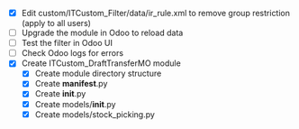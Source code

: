 - [x] Edit custom/ITCustom_Filter/data/ir_rule.xml to remove group restriction (apply to all users)
- [ ] Upgrade the module in Odoo to reload data
- [ ] Test the filter in Odoo UI
- [ ] Check Odoo logs for errors
- [x] Create ITCustom_DraftTransferMO module
  - [x] Create module directory structure
  - [x] Create __manifest__.py
  - [x] Create __init__.py
  - [x] Create models/__init__.py
  - [x] Create models/stock_picking.py
